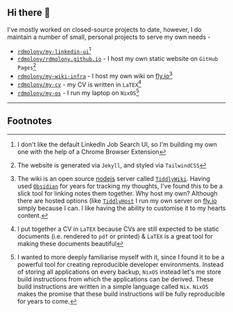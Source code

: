 ## Hi there 👋

<!--
**rdmolony/rdmolony** is a ✨ _special_ ✨ repository because its `README.md` (this file) appears on your GitHub profile.

Here are some ideas to get you started:

- 🔭 I’m currently working on ...
- 🌱 I’m currently learning ...
- 👯 I’m looking to collaborate on ...
- 🤔 I’m looking for help with ...
- 💬 Ask me about ...
- 📫 How to reach me: ...
- 😄 Pronouns: ...
- ⚡ Fun fact: ...
-->

I've mostly worked on closed-source projects to date, however, I do maintain a number of small, personal projects to serve my own needs -

- [`rdmolony/my-linkedin-ui`](https://github.com/rdmolony/my-linkedin-ui)[^LINKEDIN]
- [`rdmolony/rdmolony.github.io`](https://github.com/rdmolony/rdmolony.github.io) - I host my own static website on `GitHub Pages`[^WEBSITE]
- [`rdmolony/my-wiki-infra`](https://github.com/rdmolony/my-wiki-infra) - I host my own wiki on [fly.io](https://fly.io/)[^WIKI]
- [`rdmolony/my-cv`](https://github.com/rdmolony/my-cv) - my CV is written in `LaTEX`[^CV]
- [`rdmolony/my-os`](https://github.com/rdmolony/my-os) - I run my laptop on `NixOS`[^OS]

---

## Footnotes

[^LINKEDIN]: I don't like the default LinkedIn Job Search UI, so I'm building my own one with the help of a Chrome Browser Extension

[^WEBSITE]: The website is generated via `Jekyll`, and styled via `TailwindCSS`

[^WIKI]: The wiki is an open source [nodejs](https://nodejs.org/en) server called [`TiddlyWiki`](https://tiddlywiki.com/). Having used [`Obsidian`](https://obsidian.md/) for years for tracking my thoughts, I've found this to be a slick tool for linking notes them together. Why host my own? Although there are hosted options (like [`TiddlyHost`](https://tiddlyhost.com/) I run my own server on [fly.io](https://fly.io/) simply because I can. I like having the ability to customise it to my hearts content. 

[^CV]: I put together a CV in `LaTEX` because CVs are still expected to be static documents (i.e. rendered to `pdf` or printed) & `LaTEX` is a great tool for making these documents beautiful

[^OS]: I wanted to more deeply familiarise myself with it, since I found it to be a powerful tool for creating reproducible developer environments. Instead of storing all applications on every backup, `NixOS` instead let's me store build instructions from which the applications can be derived. These build instructions are written in a simple language called `Nix`. `NixOS` makes the promise that these build instructions will be fully reproducible for years to come. 
